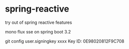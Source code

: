 # spring-reactive
try out of spring reactive features


mono flux sse on spring boot 3.2

git config user.signingkey xxxx
Key ID: 0E98020812F9C708